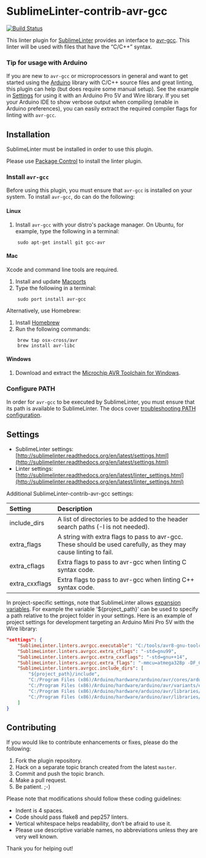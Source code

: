 SublimeLinter-contrib-avr-gcc
================================

[![Build Status](https://travis-ci.org/ChisholmKyle/SublimeLinter-contrib-avr-gcc.svg?branch=master)](https://travis-ci.org/ChisholmKyle/SublimeLinter-contrib-avr-gcc)

This linter plugin for [SublimeLinter](https://github.com/SublimeLinter/SublimeLinter) provides an interface to [avr-gcc](http://www.atmel.com/webdoc/AVRLibcReferenceManual/overview_1overview_gcc.html). This linter will be used with files that have the “C/C++” syntax.

### Tip for usage with Arduino

If you are new to `avr-gcc` or microprocessors in general and want to get started using the [Arduino](https://www.arduino.cc/) library with C/C++ source files and great linting, this plugin can help (but does require some manual setup). See the example in [Settings](#settings) for using it with an Arduino Pro 5V and Wire library. If you set your Arduino IDE to show verbose output when compiling (enable in Arduino preferences), you can easily extract the required compiler flags for linting with `avr-gcc`.

## Installation

SublimeLinter must be installed in order to use this plugin.

Please use [Package Control](https://packagecontrol.io) to install the linter plugin.

### Install `avr-gcc`

Before using this plugin, you must ensure that `avr-gcc` is installed on your system. To install `avr-gcc`, do can do the following:

#### Linux

1. Install `avr-gcc` with your distro's package manager. On Ubuntu, for example, type the following in a terminal:
```
    sudo apt-get install git gcc-avr
```

#### Mac

Xcode and command line tools are required.

1. Install and update [Macports](https://www.macports.org/)
2. Type the following in a terminal:
```
    sudo port install avr-gcc
```

Alternatively, use Homebrew:

1. Install [Homebrew](https://brew.sh/)
2. Run the following commands:
```
    brew tap osx-cross/avr
    brew install avr-libc
```

#### Windows

1. Download and extract the [Microchip AVR Toolchain for Windows](https://www.microchip.com/mplab/avr-support/avr-and-arm-toolchains-c-compilers).

### Configure PATH

In order for `avr-gcc` to be executed by SublimeLinter, you must ensure that its path is available to SublimeLinter. The docs cover [troubleshooting PATH configuration](http://sublimelinter.readthedocs.io/en/latest/troubleshooting.html#finding-a-linter-executable).

## Settings
- SublimeLinter settings: [http://sublimelinter.readthedocs.org/en/latest/settings.html](http://sublimelinter.readthedocs.org/en/latest/settings.html)
- Linter settings: [http://sublimelinter.readthedocs.org/en/latest/linter_settings.html](http://sublimelinter.readthedocs.org/en/latest/linter_settings.html)

Additional SublimeLinter-contrib-avr-gcc settings:

|Setting|Description|
|:------|:----------|
|include_dirs|A list of directories to be added to the header search paths (-I is not needed).|
|extra_flags|A string with extra flags to pass to avr-gcc. These should be used carefully, as they may cause linting to fail.|
|extra_cflags|Extra flags to pass to avr-gcc when linting C syntax code.|
|extra_cxxflags|Extra flags to pass to avr-gcc when linting C++ syntax code.|

In project-specific settings, note that SublimeLinter allows [expansion variables](http://sublimelinter.readthedocs.io/en/latest/settings.html#settings-expansion). For example the variable '${project_path}' can be used to specify a path relative to the project folder in your settings. Here is an example of project settings for development targeting an Arduino Mini Pro 5V with the Wire library:
```json
"settings": {
    "SublimeLinter.linters.avrgcc.executable": "C:/tools/avr8-gnu-toolchain-win32_x86/bin/avr-gcc.exe",
    "SublimeLinter.linters.avrgcc.extra_cflags": "-std=gnu99",
    "SublimeLinter.linters.avrgcc.extra_cxxflags": "-std=gnu++14",
    "SublimeLinter.linters.avrgcc.extra_flags": "-mmcu=atmega328p -DF_CPU=16000000L -DARDUINO_ARCH_AVR -DARDUINO_AVR_PRO",
    "SublimeLinter.linters.avrgcc.include_dirs": [
        "${project_path}/include",
        "C:/Program Files (x86)/Arduino/hardware/arduino/avr/cores/arduino",
        "C:/Program Files (x86)/Arduino/hardware/arduino/avr/variants/eightanaloginputs",
        "C:/Program Files (x86)/Arduino/hardware/arduino/avr/libraries/Wire/src",
        "C:/Program Files (x86)/Arduino/hardware/arduino/avr/libraries/Wire/src/utility"
    ]
}
```

## Contributing
If you would like to contribute enhancements or fixes, please do the following:

1. Fork the plugin repository.
1. Hack on a separate topic branch created from the latest `master`.
1. Commit and push the topic branch.
1. Make a pull request.
1. Be patient.  ;-)

Please note that modifications should follow these coding guidelines:

- Indent is 4 spaces.
- Code should pass flake8 and pep257 linters.
- Vertical whitespace helps readability, don’t be afraid to use it.
- Please use descriptive variable names, no abbreviations unless they are very well known.

Thank you for helping out!
